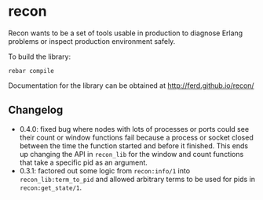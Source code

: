 recon
=====

Recon wants to be a set of tools usable in production to diagnose Erlang problems or inspect production environment safely.

To build the library:

    rebar compile

Documentation for the library can be obtained at http://ferd.github.io/recon/

Changelog
---------

- 0.4.0: fixed bug where nodes with lots of processes or ports could see their
  count or window functions fail because a process or socket closed between the
  time the function started and before it finished. This ends up changing the
  API in `recon_lib` for the window and count functions that take a specific
  pid as an argument.
- 0.3.1: factored out some logic from `recon:info/1` into `recon_lib:term_to_pid`
  and allowed arbitrary terms to be used for pids in `recon:get_state/1`.
